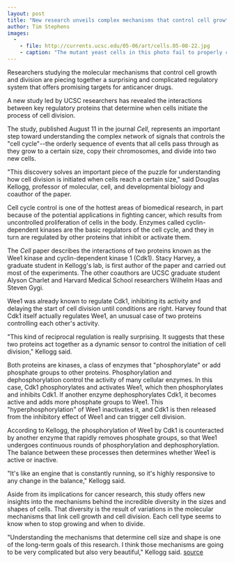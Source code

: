 ```yaml
---
layout: post
title: "New research unveils complex mechanisms that control cell growth and division"
author: Tim Stephens
images:
  -
    - file: http://currents.ucsc.edu/05-06/art/cells.05-08-22.jpg
    - caption: "The mutant yeast cells in this photo fail to properly coordinate cell growth and cell division. Photo: Douglas Kellogg"
---
```


Researchers studying the molecular mechanisms that control cell growth and division are piecing together a surprising and complicated regulatory system that offers promising targets for anticancer drugs.

A new study led by UCSC researchers has revealed the interactions between key regulatory proteins that determine when cells initiate the process of cell division.

The study, published August 11 in the journal _Cell_, represents an important step toward understanding the complex network of signals that controls the "cell cycle"--the orderly sequence of events that all cells pass through as they grow to a certain size, copy their chromosomes, and divide into two new cells.

"This discovery solves an important piece of the puzzle for understanding how cell division is initiated when cells reach a certain size," said Douglas Kellogg, professor of molecular, cell, and developmental biology and coauthor of the paper.

Cell cycle control is one of the hottest areas of biomedical research, in part because of the potential applications in fighting cancer, which results from uncontrolled proliferation of cells in the body. Enzymes called cyclin-dependent kinases are the basic regulators of the cell cycle, and they in turn are regulated by other proteins that inhibit or activate them.

The _Cell_ paper describes the interactions of two proteins known as the Wee1 kinase and cyclin-dependent kinase 1 (Cdk1). Stacy Harvey, a graduate student in Kellogg's lab, is first author of the paper and carried out most of the experiments. The other coauthors are UCSC graduate student Alyson Charlet and Harvard Medical School researchers Wilhelm Haas and Steven Gygi.

Wee1 was already known to regulate Cdk1, inhibiting its activity and delaying the start of cell division until conditions are right. Harvey found that Cdk1 itself actually regulates Wee1, an unusual case of two proteins controlling each other's activity.

"This kind of reciprocal regulation is really surprising. It suggests that these two proteins act together as a dynamic sensor to control the initiation of cell division," Kellogg said.

Both proteins are kinases, a class of enzymes that "phosphorylate" or add phosphate groups to other proteins. Phosphorylation and dephosphorylation control the activity of many cellular enzymes. In this case, Cdk1 phosphorylates and activates Wee1, which then phosphorylates and inhibits Cdk1. If another enzyme dephosphorylates Cdk1, it becomes active and adds more phosphate groups to Wee1. This "hyperphosphorylation" of Wee1 inactivates it, and Cdk1 is then released from the inhibitory effect of Wee1 and can trigger cell division.

According to Kellogg, the phosphorylation of Wee1 by Cdk1 is counteracted by another enzyme that rapidly removes phosphate groups, so that Wee1 undergoes continuous rounds of phosphorylation and dephosphorylation. The balance between these processes then determines whether Wee1 is active or inactive.

"It's like an engine that is constantly running, so it's highly responsive to any change in the balance," Kellogg said.

Aside from its implications for cancer research, this study offers new insights into the mechanisms behind the incredible diversity in the sizes and shapes of cells. That diversity is the result of variations in the molecular mechanisms that link cell growth and cell division. Each cell type seems to know when to stop growing and when to divide.

"Understanding the mechanisms that determine cell size and shape is one of the long-term goals of this research. I think those mechanisms are going to be very complicated but also very beautiful," Kellogg said.
[source](http://www1.ucsc.edu/currents/05-06/08-22/cell.asp "Permalink to cell")
